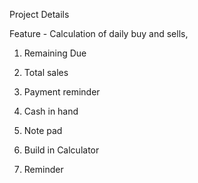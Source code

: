 Project Details

Feature - Calculation of daily buy and sells,

1. Remaining Due

2. Total sales

3. Payment reminder

4. Cash in hand

5. Note pad

6. Build in Calculator
 
7. Reminder